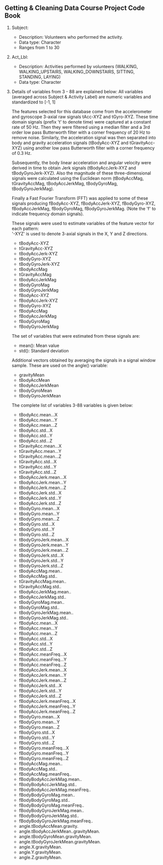 
## Getting & Cleaning Data Course Project Code Book

1. Subject: 
	*	Description: Volunteers who performed the activity.
	*	Data type: Character
	*	Ranges from 1 to 30

2. Act_Lbl: 
	*	Description: Activities performed by volunteers (WALKING, WALKING_UPSTAIRS, WALKING_DOWNSTAIRS, SITTING, STANDING, LAYING)
	*	Data type: Character

3. Details of variables from 3 - 88 are explained below: All variables (averaged across Subject & Activity Label) are numeric variables and standardized to [-1, 1]

	The features selected for this database come from the accelerometer and gyroscope 3-axial raw signals tAcc-XYZ and tGyro-XYZ. These time domain signals (prefix 't' to denote time) were captured at a constant rate of 50 Hz. Then they were filtered using a median filter and a 3rd order low pass Butterworth filter with a corner frequency of 20 Hz to remove noise. Similarly, the acceleration signal was then separated into body and gravity acceleration signals (tBodyAcc-XYZ and tGravityAcc-XYZ) using another low pass Butterworth filter with a corner frequency of 0.3 Hz. 

	Subsequently, the body linear acceleration and angular velocity were derived in time to obtain Jerk signals (tBodyAccJerk-XYZ and tBodyGyroJerk-XYZ). Also the magnitude of these three-dimensional signals were calculated using the Euclidean norm (tBodyAccMag, tGravityAccMag, tBodyAccJerkMag, tBodyGyroMag, tBodyGyroJerkMag). 

	Finally a Fast Fourier Transform (FFT) was applied to some of these signals producing fBodyAcc-XYZ, fBodyAccJerk-XYZ, fBodyGyro-XYZ, fBodyAccJerkMag, fBodyGyroMag, fBodyGyroJerkMag. (Note the 'f' to indicate frequency domain signals). 

	These signals were used to estimate variables of the feature vector for each pattern:  
	'-XYZ' is used to denote 3-axial signals in the X, Y and Z directions.

	*	tBodyAcc-XYZ
	*	tGravityAcc-XYZ
	*	tBodyAccJerk-XYZ
	*	tBodyGyro-XYZ
	*	tBodyGyroJerk-XYZ
	*	tBodyAccMag
	*	tGravityAccMag
	*	tBodyAccJerkMag
	*	tBodyGyroMag
	*	tBodyGyroJerkMag
	*	fBodyAcc-XYZ
	*	fBodyAccJerk-XYZ
	*	fBodyGyro-XYZ
	*	fBodyAccMag
	*	fBodyAccJerkMag
	*	fBodyGyroMag
	*	fBodyGyroJerkMag

	The set of variables that were estimated from these signals are: 

	*	mean(): Mean value
	*	std(): Standard deviation

	Additional vectors obtained by averaging the signals in a signal window sample. These are used on the angle() variable:

	*	gravityMean
	*	tBodyAccMean
	*	tBodyAccJerkMean
	*	tBodyGyroMean
	*	tBodyGyroJerkMean

	The complete list of variables 3-88 variables is given below:
	* 	tBodyAcc.mean...X
	* 	tBodyAcc.mean...Y
	* 	tBodyAcc.mean...Z
	* 	tBodyAcc.std...X
	* 	tBodyAcc.std...Y
	* 	tBodyAcc.std...Z
	* 	tGravityAcc.mean...X
	* 	tGravityAcc.mean...Y
	* 	tGravityAcc.mean...Z
	* 	tGravityAcc.std...X
	* 	tGravityAcc.std...Y
	* 	tGravityAcc.std...Z
	* 	tBodyAccJerk.mean...X
	* 	tBodyAccJerk.mean...Y
	* 	tBodyAccJerk.mean...Z
	* 	tBodyAccJerk.std...X
	* 	tBodyAccJerk.std...Y
	* 	tBodyAccJerk.std...Z
	* 	tBodyGyro.mean...X
	* 	tBodyGyro.mean...Y
	* 	tBodyGyro.mean...Z
	* 	tBodyGyro.std...X
	* 	tBodyGyro.std...Y
	* 	tBodyGyro.std...Z
	* 	tBodyGyroJerk.mean...X
	* 	tBodyGyroJerk.mean...Y
	* 	tBodyGyroJerk.mean...Z
	* 	tBodyGyroJerk.std...X
	* 	tBodyGyroJerk.std...Y
	* 	tBodyGyroJerk.std...Z
	* 	tBodyAccMag.mean..
	* 	tBodyAccMag.std..
	* 	tGravityAccMag.mean..
	* 	tGravityAccMag.std..
	* 	tBodyAccJerkMag.mean..
	* 	tBodyAccJerkMag.std..
	* 	tBodyGyroMag.mean..
	* 	tBodyGyroMag.std..
	* 	tBodyGyroJerkMag.mean..
	* 	tBodyGyroJerkMag.std..
	* 	fBodyAcc.mean...X
	* 	fBodyAcc.mean...Y
	* 	fBodyAcc.mean...Z
	* 	fBodyAcc.std...X
	* 	fBodyAcc.std...Y
	* 	fBodyAcc.std...Z
	* 	fBodyAcc.meanFreq...X
	* 	fBodyAcc.meanFreq...Y
	* 	fBodyAcc.meanFreq...Z
	* 	fBodyAccJerk.mean...X
	* 	fBodyAccJerk.mean...Y
	* 	fBodyAccJerk.mean...Z
	* 	fBodyAccJerk.std...X
	* 	fBodyAccJerk.std...Y
	* 	fBodyAccJerk.std...Z
	* 	fBodyAccJerk.meanFreq...X
	* 	fBodyAccJerk.meanFreq...Y
	* 	fBodyAccJerk.meanFreq...Z
	* 	fBodyGyro.mean...X
	* 	fBodyGyro.mean...Y
	* 	fBodyGyro.mean...Z
	* 	fBodyGyro.std...X
	* 	fBodyGyro.std...Y
	* 	fBodyGyro.std...Z
	* 	fBodyGyro.meanFreq...X
	* 	fBodyGyro.meanFreq...Y
	* 	fBodyGyro.meanFreq...Z
	* 	fBodyAccMag.mean..
	* 	fBodyAccMag.std..
	* 	fBodyAccMag.meanFreq..
	* 	fBodyBodyAccJerkMag.mean..
	* 	fBodyBodyAccJerkMag.std..
	* 	fBodyBodyAccJerkMag.meanFreq..
	* 	fBodyBodyGyroMag.mean..
	* 	fBodyBodyGyroMag.std..
	* 	fBodyBodyGyroMag.meanFreq..
	* 	fBodyBodyGyroJerkMag.mean..
	* 	fBodyBodyGyroJerkMag.std..
	* 	fBodyBodyGyroJerkMag.meanFreq..
	* 	angle.tBodyAccMean.gravity.
	* 	angle.tBodyAccJerkMean..gravityMean.
	* 	angle.tBodyGyroMean.gravityMean.
	* 	angle.tBodyGyroJerkMean.gravityMean.
	* 	angle.X.gravityMean.
	* 	angle.Y.gravityMean.
	* 	angle.Z.gravityMean.

